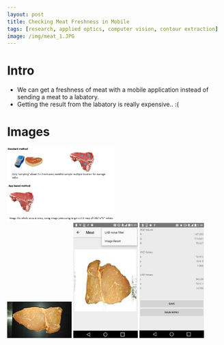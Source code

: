 ```yaml
---
layout: post
title: Checking Meat Freshness in Mobile
tags: [research, applied optics, computer vision, contour extraction]
image: /img/meat_1.JPG
---
```



# Intro
* We can get a freshness of meat with a mobile application instead of sending a meat to a labatory.
* Getting the result from the labatory is really expensive.. :(

# Images
<img src="/img/meat_1.JPG" width="50%" height="30%" title="Summary" alt="Summary"/>

<div>
  <img src="/img/meat_b4.jpg" width="30%" height="30%" title="Input data" alt="Input data"/>
<img src="/img/meat_2.JPG" width="30%" height="30%" title="Contour Extraction" alt="Contour Extraction"/>
<img src="/img/save.jpg" width="30%" height="30%" title="Result Page" alt="Result Page"/>
</div>

